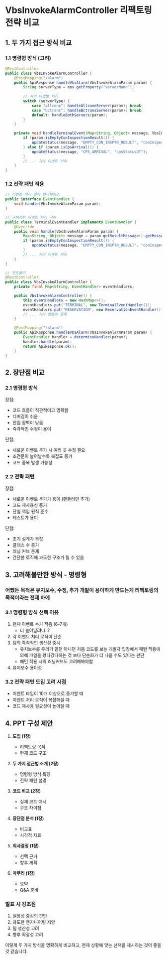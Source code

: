 # VbsInvokeAlarmController 리팩토링 전략 비교

## 1. 두 가지 접근 방식 비교

### 1.1 명령형 방식 (고려)
```java
@RestController
public class VbsInvokeAlarmController {
    @PostMapping("/alarm")
    public ApiResponse handleVbsAlarm(VbsInvokeAlarmParam param) {
        String serverType = env.getProperty("serverName");
        
        // 서버 타입별 처리
        switch (serverType) {
            case "allcone": handleAllconeServer(param); break;
            case "bctrans": handleBctransServer(param); break;
            default: handleBothServers(param);
        }
    }

    private void handleTerminalEvent(Map<String, Object> message, VbsInvokeAlarmParam param) {
        if (param.isEmptyConInspectionResult()) {
            updateStatus(message, "EMPTY_CON_INSPTN_RESULT", "conInspectionTime");
        } else if (param.isCpsArrival()) {
            updateStatus(message, "CPS_ARRIVAL", "cpsStatusDT");
        }
        // ... 기타 이벤트 처리
    }
}
```

### 1.2 전략 패턴 적용
```java
// 이벤트 처리 전략 인터페이스
public interface EventHandler {
    void handle(VbsInvokeAlarmParam param);
}

// 구체적인 이벤트 처리 구현
public class TerminalEventHandler implements EventHandler {
    @Override
    public void handle(VbsInvokeAlarmParam param) {
        Map<String, Object> message = param.getResultMessage().getMessage();
        if (param.isEmptyConInspectionResult()) {
            updateStatus(message, "EMPTY_CON_INSPTN_RESULT", "conInspectionTime");
        }
        // ... 기타 이벤트 처리
    }
}

// 컨트롤러
@RestController
public class VbsInvokeAlarmController {
    private final Map<String, EventHandler> eventHandlers;

    public VbsInvokeAlarmController() {
        this.eventHandlers = new HashMap<>();
        eventHandlers.put("TERMINAL", new TerminalEventHandler());
        eventHandlers.put("RESERVATION", new ReservationEventHandler());
        // ... 기타 핸들러 등록
    }

    @PostMapping("/alarm")
    public ApiResponse handleVbsAlarm(VbsInvokeAlarmParam param) {
        EventHandler handler = determineHandler(param);
        handler.handle(param);
        return ApiResponse.ok();
    }
}
```

## 2. 장단점 비교

### 2.1 명령형 방식
장점:
- 코드 흐름이 직관적이고 명확함
- 디버깅이 쉬움
- 진입 장벽이 낮음
- 즉각적인 수정이 용이

단점:
- 새로운 이벤트 추가 시 여러 곳 수정 필요
- 조건문이 늘어날수록 복잡도 증가
- 코드 중복 발생 가능성

### 2.2 전략 패턴
장점:
- 새로운 이벤트 추가가 용이 (핸들러만 추가)
- 코드 재사용성 증가
- 단일 책임 원칙 준수
- 테스트가 용이

단점:
- 초기 설계가 복잡
- 클래스 수 증가
- 러닝 커브 존재
- 간단한 로직에 과도한 구조가 될 수 있음

## 3. 고려해볼만한 방식 - 명령형

### 어쨌든 목적은 유지보수, 수정, 추가 개발이 용이하게 만드는게 리펙토링의 목적이라는 전제 하에

### 3.1 명령형 방식 선택 이유
1. 현재 이벤트 수가 적음 (6-7개)
	- 더 늘어날려나..?
2. 각 이벤트 처리 로직이 단순
3. 팀의 즉각적인 생산성 중시
	- 유지보수를 우리가 맡던 아니던 처음 코드를 보는 개발자 입장에서 패턴 적용에 의해 파일을 왔다갔다하는 것 보다 단순화가 더 나을 수도 있다는 판단
	- 패턴 적용 시의 러닝커브도 고려해봐야함
4. 유지보수 용이성

### 3.2 전략 패턴 도입 고려 시점
- 이벤트 타입이 10개 이상으로 증가할 때
- 이벤트 처리 로직이 복잡해질 때
- 코드 재사용 필요성이 높아질 때

## 4. PPT 구성 제안

1. **도입 (1장)**
   - 리팩토링 목적
   - 현재 코드 구조

2. **두 가지 접근법 소개 (2장)**
   - 명령형 방식 특징
   - 전략 패턴 설명

3. **코드 비교 (2장)**
   - 실제 코드 예시
   - 구조 차이점

4. **장단점 분석 (1장)**
   - 비교표
   - 시각적 자료

5. **의사결정 (1장)**
   - 선택 근거
   - 향후 계획

6. **마무리 (1장)**
   - 요약
   - Q&A 준비

### 발표 시 강조점
1. 실용성 중심의 판단
2. 과도한 엔지니어링 지양
3. 팀 생산성 고려
4. 향후 확장성 고려

이렇게 두 가지 방식을 명확하게 비교하고, 현재 상황에 맞는 선택을 제시하는 것이 좋을 것 같습니다.
